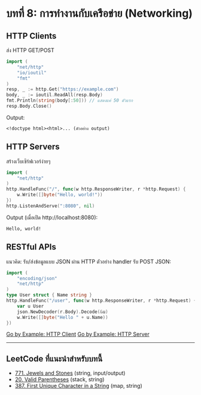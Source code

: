 # บทที่ 8: การทำงานกับเครือข่าย (Networking)


## HTTP Clients
ส่ง HTTP GET/POST
```go
import (
    "net/http"
    "io/ioutil"
    "fmt"
)
resp, _ := http.Get("https://example.com")
body, _ := ioutil.ReadAll(resp.Body)
fmt.Println(string(body[:50])) // แสดงแค่ 50 ตัวแรก
resp.Body.Close()
```
Output:
```
<!doctype html><html>... (ตัวอย่าง output)
```


## HTTP Servers
สร้างเว็บเซิร์ฟเวอร์ง่ายๆ
```go
import (
    "net/http"
)
http.HandleFunc("/", func(w http.ResponseWriter, r *http.Request) {
    w.Write([]byte("Hello, world!"))
})
http.ListenAndServe(":8080", nil)
```
Output (เมื่อเปิด http://localhost:8080):
```
Hello, world!
```


## RESTful APIs
แนวคิด: รับ/ส่งข้อมูลแบบ JSON ผ่าน HTTP
ตัวอย่าง handler รับ POST JSON:
```go
import (
    "encoding/json"
    "net/http"
)
type User struct { Name string }
http.HandleFunc("/user", func(w http.ResponseWriter, r *http.Request) {
    var u User
    json.NewDecoder(r.Body).Decode(&u)
    w.Write([]byte("Hello " + u.Name))
})
```


[Go by Example: HTTP Client](https://gobyexample.com/http-client)
[Go by Example: HTTP Server](https://gobyexample.com/http-server)

---

## LeetCode ที่แนะนำสำหรับบทนี้
- [771. Jewels and Stones](https://leetcode.com/problems/jewels-and-stones/) (string, input/output)
- [20. Valid Parentheses](https://leetcode.com/problems/valid-parentheses/) (stack, string)
- [387. First Unique Character in a String](https://leetcode.com/problems/first-unique-character-in-a-string/) (map, string)
